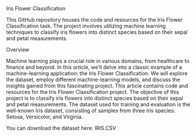 Iris Flower Classification

This GitHub repository houses the code and resources for the Iris Flower Classification task. The project involves utilizing machine learning techniques to classify iris flowers into distinct species based on their sepal and petal measurements.


Overview


Machine learning plays a crucial role in various domains, from healthcare to finance and beyond. In this article, we’ll delve into a classic example of a machine-learning application: the Iris Flower Classification. We will explore the dataset, employ different machine-learning models, and discuss the insights gained from this fascinating project. This article contains code and resources for the Iris Flower Classification project. The objective of this project is to classify iris flowers into distinct species based on their sepal and petal measurements. The dataset used for training and evaluation is the well-known Iris dataset, consisting of samples from three iris species: Setosa, Versicolor, and Virginia.

You can download the dataset here: IRIS.CSV

